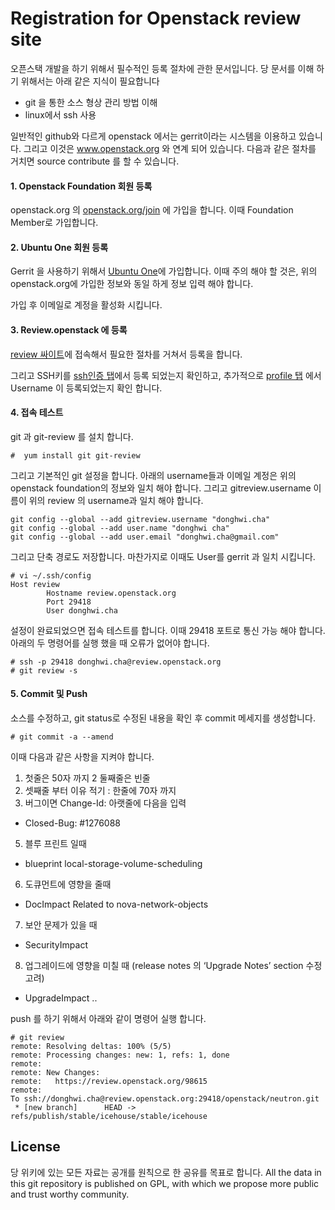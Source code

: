 # Registration for Openstack review site

오픈스택 개발을 하기 위해서 필수적인 등록 절차에 관한 문서입니다. 당 문서를 이해 하기 위해서는 아래 같은 지식이 필요합니다 

  - git 을 통한 소스 형상 관리 방법 이해 
  - linux에서 ssh 사용 

일반적인 github와 다르게 openstack 에서는 gerrit이라는 시스템을 이용하고 있습니다. 그리고 이것은 www.openstack.org 와 연계 되어 있습니다. 다음과 같은 절차를 거치면 source contribute 를 할 수 있습니다. 

#### 1.  Openstack Foundation 회원 등록 

openstack.org 의 [openstack.org/join] 에 가입을 합니다. 이때 Foundation Member로 가입합니다. 

#### 2. Ubuntu One 회원 등록 

Gerrit 을 사용하기 위해서 [Ubuntu One]에 가입합니다. 이때 주의 해야 할 것은, 위의 openstack.org에 가입한 정보와 동일 하게 정보 입력 해야 합니다. 

가입 후 이메일로 계정을 활성화 시킵니다. 

#### 3. Review.openstack 에 등록

[review 싸이트]에 접속해서 필요한 절차를 거쳐서 등록을 합니다. 

그리고 SSH키를 [ssh인증 탭]에서 등록 되었는지 확인하고, 추가적으로 [profile 탭] 에서 Username 이 등록되었는지 확인 합니다. 

#### 4. 접속 테스트 

git 과 git-review 를 설치 합니다.
``` 
#  yum install git git-review 
```
그리고 기본적인 git 설정을 합니다. 아래의 username들과 이메일  계정은 위의 openstack foundation의 정보와 일치 해야 합니다. 그리고 gitreview.username 이름이 위의 review 의 username과 일치 해야 합니다. 
``` 
git config --global --add gitreview.username "donghwi.cha"
git config --global --add user.name "donghwi cha"
git config --global --add user.email "donghwi.cha@gmail.com"
```
그리고 단축 경로도 저장합니다. 마찬가지로 이때도 User를 gerrit 과 일치 시킵니다. 
```
# vi ~/.ssh/config
Host review
        Hostname review.openstack.org
        Port 29418
        User donghwi.cha
```
설정이 완료되었으면 접속 테스트를 합니다. 이때 29418 포트로 통신 가능 해야 합니다. 아래의 두 명령어를 실행 했을 때 오류가 없어야 합니다. 
```
# ssh -p 29418 donghwi.cha@review.openstack.org
# git review -s

```
#### 5. Commit 및 Push 
소스를 수정하고, git status로 수정된 내용을 확인 후 commit 메세지를 생성합니다. 
```
# git commit -a --amend 
```
이때 다음과 같은 사항을 지켜야 합니다.
1. 첫줄은 50자 까지
2 둘째줄은 빈줄
3. 셋째줄 부터 이유 적기 : 한줄에 70자 까지 
4. 버그이면 Change-Id: 아랫줄에 다음을 입력
 * Closed-Bug: #1276088
5. 블루 프린트 일때
 * blueprint local-storage-volume-scheduling
6. 도큐먼트에 영향을 줄때
 * DocImpact Related to nova-network-objects
7. 보안 문제가 있을 때
 * SecurityImpact
8. 업그레이드에 영향을 미칠 때 (release notes 의 ‘Upgrade Notes’ section 수정 고려) 
 *  UpgradeImpact ..

push 를 하기 위해서 아래와 같이 명령어 실행 합니다. 
```
# git review
remote: Resolving deltas: 100% (5/5)
remote: Processing changes: new: 1, refs: 1, done
remote:
remote: New Changes:
remote:   https://review.openstack.org/98615
remote:
To ssh://donghwi.cha@review.openstack.org:29418/openstack/neutron.git
 * [new branch]      HEAD -> refs/publish/stable/icehouse/stable/icehouse
```


License
----
당 위키에 있는 모든 자료는 공개를 원칙으로 한 공유를 목표로 합니다. All the data in this git repository is published on GPL, with which we propose more public and trust worthy community.


[openstack.org/join]:http://openstack.org/join
[Ubuntu One]:https://login.launchpad.net/+login
[review 싸이트]:https://review.openstack.org/#/register/q/status:open,n,z 
[ssh인증 탭]:https://review.openstack.org/#/settings/ssh-keys
[profile 탭]:https://review.openstack.org/#/settings/
